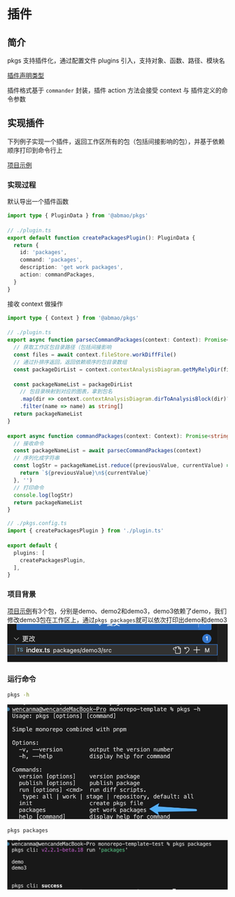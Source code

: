 # 插件

## 简介
pkgs 支持插件化，通过配置文件 plugins 引入，支持对象、函数、路径、模块名

[插件声明类型](/config/#类型-1)

插件格式基于 `commander` 封装，插件 action 方法会接受 context 与 插件定义的命令参数



## 实现插件
下列例子实现一个插件，返回工作区所有的包（包括间接影响的包），并基于依赖顺序打印到命令行上

[项目示例](https://gitee.com/turn_three_degrees/monorepo-template-test)

### 实现过程
默认导出一个插件函数
```ts
import type { PluginData } from '@abmao/pkgs'

// ./plugin.ts
export default function createPackagesPlugin(): PluginData {
  return {
    id: 'packages',
    command: 'packages',
    description: 'get work packages',
    action: commandPackages,
  }
}
```
接收 context 做操作
```ts
import type { Context } from '@abmao/pkgs'

// ./plugin.ts
export async function parsecCommandPackages(context: Context): Promise<string[]> {
  // 获取工作区包目录路径（包括间接影响
  const files = await context.fileStore.workDiffFile()
  // 通过扑排序返回，返回依赖顺序的包目录数组
  const packageDirList = context.contextAnalysisDiagram.getMyRelyDir(files)

  const packageNameList = packageDirList
    // 包目录映射到对应的图表，拿到包名
    .map(dir => context.contextAnalysisDiagram.dirToAnalysisBlock(dir)?.name)
    .filter(name => name) as string[]
  return packageNameList
}

export async function commandPackages(context: Context): Promise<string[]> {
  // 接收命令
  const packageNameList = await parsecCommandPackages(context)
  // 序列化成字符串
  const logStr = packageNameList.reduce((previousValue, currentValue) => {
    return `${previousValue}\n${currentValue}`
  }, '')
  // 打印命令
  console.log(logStr)
  return packageNameList
}
```

```ts
// ./pkgs.config.ts
import { createPackagesPlugin } from './plugin.ts'

export default {
  plugins: [
    createPackagesPlugin,
  ],
}
```

### 项目背景
[项目示例](https://gitee.com/turn_three_degrees/monorepo-template-test)有3个包，分别是demo、demo2和demo3，demo3依赖了demo，我们修改demo3包在工作区上，通过`pkgs packages`就可以依次打印出demo和demo3
![](./assets//images/workDiff.png)

### 运行命令
```bash
pkgs -h
```
![pkgs -h](./assets/images/packages.png)
```bash
pkgs packages
```
![pkgs packages](./assets/images/runPackages.png)



